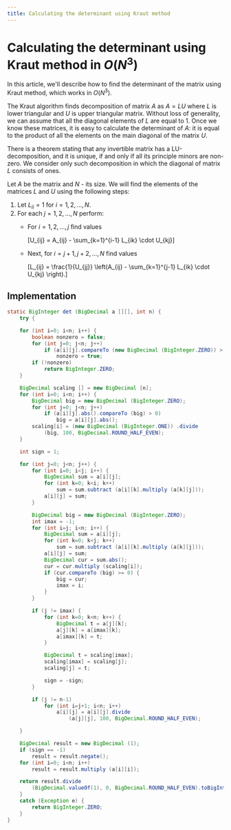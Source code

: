 ```yaml
---
title: Calculating the determinant using Kraut method
---
```

# Calculating the determinant using Kraut method in $O(N^3)$

In this article, we'll describe how to find the determinant of the matrix using Kraut method, which works in $O(N^3)$.

The Kraut algorithm finds decomposition of matrix $A$ as $A = L U$ where $L$ is lower triangular and $U$ is upper triangular matrix. Without loss of generality, we can assume that all the diagonal elements of $L$ are equal to 1. Once we know these matrices, it is easy to calculate the determinant of $A$: it is equal to the product of all the elements on the main diagonal of the matrix $U$.

There is a theorem stating that any invertible matrix has a LU-decomposition, and it is unique, if and only if all its principle minors are non-zero. We consider only such decomposition in which the diagonal of matrix $L$ consists of ones.

Let $A$ be the matrix and $N$ - its size. We will find the elements of the matrices $L$ and $U$ using the following steps:

 1. Let $L_{i i} = 1$ for $i = 1, 2, ..., N$.
 2. For each $j = 1, 2, ..., N$ perform:
      - For $i = 1, 2, ..., j$ find values 
        
        \[U_{ij} = A_{ij} - \sum_{k=1}^{i-1} L_{ik} \cdot U_{kj}\]
 
      - Next, for $i = j+1, j+2, ..., N$ find values
 
        \[L_{ij} = \frac{1}{U_{jj}} \left(A_{ij} - \sum_{k=1}^{j-1} L_{ik} \cdot U_{kj} \right).\]

## Implementation

```java
static BigInteger det (BigDecimal a [][], int n) {
	try {

	for (int i=0; i<n; i++) {
		boolean nonzero = false;
		for (int j=0; j<n; j++)
			if (a[i][j].compareTo (new BigDecimal (BigInteger.ZERO)) > 0)
				nonzero = true;
		if (!nonzero)
			return BigInteger.ZERO;
	}

	BigDecimal scaling [] = new BigDecimal [n];
	for (int i=0; i<n; i++) {
		BigDecimal big = new BigDecimal (BigInteger.ZERO);
		for (int j=0; j<n; j++)
			if (a[i][j].abs().compareTo (big) > 0)
				big = a[i][j].abs();
		scaling[i] = (new BigDecimal (BigInteger.ONE)) .divide
			(big, 100, BigDecimal.ROUND_HALF_EVEN);
	}

	int sign = 1;

	for (int j=0; j<n; j++) {
		for (int i=0; i<j; i++) {
			BigDecimal sum = a[i][j];
			for (int k=0; k<i; k++)
				sum = sum.subtract (a[i][k].multiply (a[k][j]));
			a[i][j] = sum;
		}

		BigDecimal big = new BigDecimal (BigInteger.ZERO);
		int imax = -1;
		for (int i=j; i<n; i++) {
			BigDecimal sum = a[i][j];
			for (int k=0; k<j; k++)
				sum = sum.subtract (a[i][k].multiply (a[k][j]));
			a[i][j] = sum;
			BigDecimal cur = sum.abs();
			cur = cur.multiply (scaling[i]);
			if (cur.compareTo (big) >= 0) {
				big = cur;
				imax = i;
			}
		}

		if (j != imax) {
			for (int k=0; k<n; k++) {
				BigDecimal t = a[j][k];
				a[j][k] = a[imax][k];
				a[imax][k] = t;
			}

			BigDecimal t = scaling[imax];
			scaling[imax] = scaling[j];
			scaling[j] = t;

			sign = -sign;
		}

		if (j != n-1)
			for (int i=j+1; i<n; i++)
				a[i][j] = a[i][j].divide
					(a[j][j], 100, BigDecimal.ROUND_HALF_EVEN);

	}

	BigDecimal result = new BigDecimal (1);
	if (sign == -1)
		result = result.negate();
	for (int i=0; i<n; i++)
		result = result.multiply (a[i][i]);

	return result.divide
		(BigDecimal.valueOf(1), 0, BigDecimal.ROUND_HALF_EVEN).toBigInteger();
	}
	catch (Exception e) {
		return BigInteger.ZERO;
	}
}
```
